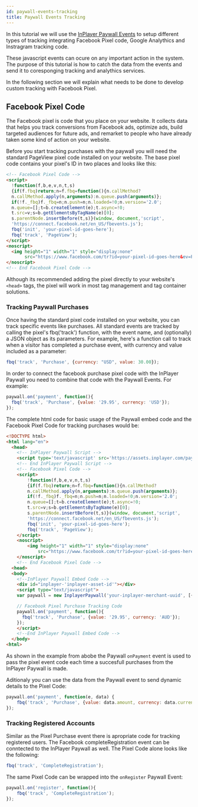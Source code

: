 ```yaml
---
id: paywall-events-tracking
title: Paywall Events Tracking
---
```


In this tutorial we will use the [InPlayer Paywall Events](paywall2.md#paywall-events) to setup different types of tracking integrating Facebook Pixel code, Google Analythics and Instragram tracking code.  

These javascript events can ocure on any important action in the system. The purpose of this tutorial is how to catch the data from the events and send it to coresponging tracking and analythics services. 

In the following section we will explain what needs to be done to develop custom tracking with Facebook Pixel.

## Facebook Pixel Code

The Facebook pixel is code that you place on your website. It collects data that helps you track conversions from Facebook ads, optimize ads, build targeted audiences for future ads, and remarket to people who have already taken some kind of action on your website.

Before you start tracking purchases with the paywall you will need the standard PageView pixel code installed on your website. The base pixel code contains your pixel's ID in two places and looks like this:

```html
<!-- Facebook Pixel Code -->
<script>
  !function(f,b,e,v,n,t,s)
  {if(f.fbq)return;n=f.fbq=function(){n.callMethod?
  n.callMethod.apply(n,arguments):n.queue.push(arguments)};
  if(!f._fbq)f._fbq=n;n.push=n;n.loaded=!0;n.version='2.0';
  n.queue=[];t=b.createElement(e);t.async=!0;
  t.src=v;s=b.getElementsByTagName(e)[0];
  s.parentNode.insertBefore(t,s)}(window, document,'script',
  'https://connect.facebook.net/en_US/fbevents.js');
  fbq('init', 'your-pixel-id-goes-here');
  fbq('track', 'PageView');
</script>
<noscript>
  <img height="1" width="1" style="display:none" 
       src="https://www.facebook.com/tr?id=your-pixel-id-goes-here&ev=PageView&noscript=1"/>
</noscript>
<!-- End Facebook Pixel Code -->
```
Although its recommended adding the pixel directly to your website's `<head>` tags, the pixel will work in most tag management and tag container solutions.

### Tracking Paywall Purchases

Once having the standard pixel code installed on your website, you can track specific events like purchases. All standard events are tracked by calling the pixel's fbq('track') function, with the event name, and (optionally) a JSON object as its parameters. For example, here's a function call to track when a visitor has completed a purchase event, with currency and value included as a parameter:

```javascript
fbq('track', 'Purchase', {currency: "USD", value: 30.00});
```

In order to connect the facebook purchase pixel code with the InPlayer Paywall you need to combine that code with the Paywall Events. For example: 

```javascript
paywall.on('payment', function(){
  fbq('track', 'Purchase', {value: '29.95', currency: 'USD'});
});
```

The complete html code for basic usage of the Paywall embed code and the Facebook Pixel Code for tracking purchases would be:

```html
<!DOCTYPE html>
<html lang="en">
  <head>
    <!-- InPlayer Paywall Script -->
    <script type='text/javascript' src='https://assets.inplayer.com/paywall/latest/paywall.min.js'></script>
    <!-- End InPlayer Paywall Script -->
    <!-- Facebook Pixel Code -->
    <script>
        !function(f,b,e,v,n,t,s)
        {if(f.fbq)return;n=f.fbq=function(){n.callMethod?
        n.callMethod.apply(n,arguments):n.queue.push(arguments)};
        if(!f._fbq)f._fbq=n;n.push=n;n.loaded=!0;n.version='2.0';
        n.queue=[];t=b.createElement(e);t.async=!0;
        t.src=v;s=b.getElementsByTagName(e)[0];
        s.parentNode.insertBefore(t,s)}(window, document,'script',
        'https://connect.facebook.net/en_US/fbevents.js');
        fbq('init', 'your-pixel-id-goes-here');
        fbq('track', 'PageView');
    </script>
    <noscript>
        <img height="1" width="1" style="display:none" 
            src="https://www.facebook.com/tr?id=your-pixel-id-goes-here&ev=PageView&noscript=1"/>
    </noscript>
    <!-- End Facebook Pixel Code -->
  <head>
  <body>
    <!--InPlayer Paywall Embed Code -->
    <div id="inplayer-'inplayer-asset-id'"></div>
    <script type="text/javascript">
    var paywall = new InplayerPaywall('your-inplayer-merchant-uuid', [{ id: 'inplayer-asset-id'}]);     

    // Facebook Pixel Purchase Tracking Code
    paywall.on('payment', function(){
      fbq('track', 'Purchase', {value: '29.95', currency: 'AUD'});
    });
    </script>
    <!--End InPlayer Paywall Embed Code -->
  </body>
<html>
```

As shown in the example from abobe the Paywall `onPayment` event is used to pass the pixel event code each time a succesfull purchases from the InPlayer Paywall is made. 

Aditionaly you can use the data from the Paywall event to send dynamic details to the Pixel Code:

```javascript
paywall.on('payment', function(e, data) {            
    fbq('track', 'Purchase', {value: data.amount, currency: data.currency});
});
```

### Tracking Registered Accounts

Similar as the Pixel Purchase event there is apropriate code for tracking registered users. The Facebook completeRegistration event can be conntected to the InPlayer Paywall as well. The Pixel Code alone looks like the following:

```javascript
fbq('track', 'CompleteRegistration');
```

The same Pixel Code can be wrapped into the `onRegister` Paywall Event:

```javascript
paywall.on('register', function(){
    fbq('track', 'CompleteRegistration');
});
```
